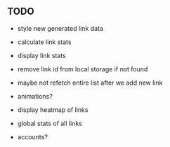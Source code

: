 ## TODO

- style new generated link data
- calculate link stats
- display link stats
- remove link id from local storage if not found

- maybe not refetch entire list after we add new link
- animations?
- display heatmap of links
- global stats of all links
- accounts?
